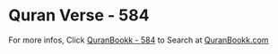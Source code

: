 # Quran Verse - 584 

For more infos, Click [QuranBookk - 584](https://www.quranbookk.com/quran/search?q=584) to Search at [QuranBookk.com](http://quranbookk.com/)